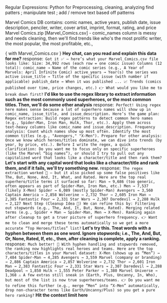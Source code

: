 Regular Expressions:
Python for Preprocessing, cleaning, analyzing
find patters ; manipulate test ; add / remove text based off patterns 

Marvel Comics DB
contains: comic names, active years, publish date, issue description, penciler, writer, cover artist, imprint, format, rating, and price
Marvel Comics.zip [Marvel_Comics.csv] - comic_names column is messy and needs cleaning, then we'll find trends like who's the most prolific writer, the most popular, the most profitable, etc.,

{ with Marvel_Comics.csv } **Hey chat, can you read and explain this data for me?**
response:```
Got it ✅ — here’s what your Marvel_Comics.csv file looks like:
Size: 34,992 rows (each row = one comic issue)
Columns (12 total):
comic_name → Name of the comic series (e.g., A Year of Marvels: April Infinite Comic)
active_years → Year(s) the series was active
issue_title → Title of the specific issue (with number if applicable)
publish_date → When it was published
...
📈 Trends (comics published over time, price changes, etc.)
👉 What would you like me to break down first?```
	**I'd like to use the regex library to extract information such as the most commonly used superheroes, or the most common titles. Then, we'll do some other analysis**
response:```
Perfect! Using regex here makes sense because a lot of superhero names will show up in comic_name, issue_title, and issue_description.
Here’s the game plan:
Regex extraction:
Build regex patterns to detect common hero names (e.g., Spider-Man, Iron Man, Hulk, Thor, etc.).
Apply them across text-heavy columns like comic_name and issue_description.
Frequency analysis:
Count which names show up most often.
Identify the most common titles (e.g., "Avengers," "X-Men").
Prepare for other analysis:
Once we know which heroes/titles dominate, we can dive into trends (by year, by price, etc.).
Before I write the regex, a quick clarification:
 Do you want me to focus only on specific superheroes (like the Marvel “big names”), or should I try to pull out any capitalized word that looks like a character/title and then rank them?```
	 **Let's start with any capital word that looks like a character/title and rank them, and if it fails, we'll try something new.**
response:```
The regex extraction worked 🎉 — but it also picked up some false positives like The, But, None, And, It, What, and Rated.
Here are the top real superhero/title terms it surfaced so far:
Man → 9,686 (too generic, often appears as part of Spider-Man, Iron Man, etc.)
Men → 7,537 (likely X-Men)
Spider → 6,089 (mostly Spider-Man)
Avengers → 3,560
Captain America → 2,858
Wolverine → 2,732
Thor → 2,605
Iron Man → 2,385
Fantastic Four → 2,331
Star Wars → 2,307
Daredevil → 2,288
Hulk → 2,127
Next Step (Cleanup Idea 🧹)
We can refine this by:
Filtering out stopwords (e.g., The, And, It, But, None, Rated).
Merging related terms (e.g., Spider + Man → Spider-Man, Men → X-Men).
Ranking again after cleanup to get a truer picture of superhero frequency.
👉 Want me to clean and merge these terms automatically so we get a more accurate “Top Heroes/Titles” list?```
	**Let's try this. Treat words with a hyphen between them as one word. Ignore stopwords; i.e., The, And, But, Or, None, Rated, If, etc., then, after cleaning is complete, apply a ranking.**
response:```
Much better! 🚀 With hyphen handling and stopwords removed, the ranking now highlights real heroes and teams.
Here are the top characters/titles in your Marvel dataset:
X-Men (shows up as “Men”) → 7,484
Spider-Man → 4,285
Avengers → 3,559
Marvel (company or branding) → 2,886
Captain America → 2,857
Wolverine → 2,732
Thor → 2,601
Iron Man → 2,383
Fantastic Four → 2,331
Star Wars → 2,307
Daredevil → 2,288
Deadpool → 1,850
Hulk → 1,555
Peter Parker → 1,380
Marvel Universe → 1,368
⚠️ A few extras still sneak in (Earth, Plus, Uncanny, In, Who), but most of the list is now true superheroes/teams.
👉 Do you want me to refine this further (e.g., merge “Men” into “X-Men” automatically, drop non-character terms like Earth/Uncanny/Plus) so you get a pure hero ranking?```
	**Hit the context limit here**